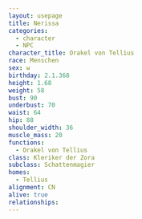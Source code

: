 ```yaml
---
layout: usepage
title: Nerissa
categories:
  - character
  - NPC
character_title: Orakel von Tellius
race: Menschen
sex: w
birthday: 2.1.368
height: 1.68
weight: 58
bust: 90
underbust: 70
waist: 64
hip: 88
shoulder_width: 36
muscle_mass: 20
functions:
  - Orakel von Tellius
class: Kleriker der Zora
subclass: Schattenmagier
homes:
  - Tellius
alignment: CN
alive: true
relationships:
---
```


<!--more-->
